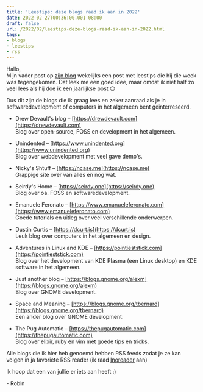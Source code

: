 ```yaml
---
title: 'Leestips: deze blogs raad ik aan in 2022'
date: 2022-02-27T00:36:00.001-08:00
draft: false
url: /2022/02/leestips-deze-blogs-raad-ik-aan-in-2022.html
tags: 
- blogs
- leestips
- rss
---
```


Hallo,  
Mijn vader post op [zijn blog](https://witblauw.blogspot.com) wekelijks een post met leestips die hij die week was tegengekomen. Dat leek me een goed idee, maar omdat ik niet half zo veel lees als hij doe ik een jaarlijkse post 😉

Dus dit zijn de blogs die ik graag lees en zeker aanraad als je in softwaredevelopment of computers in het algemeen bent geinterreseerd.

*   Drew Devault's blog – [https://drewdevault.com](https://drewdevault.com)  
    Blog over open-source, FOSS en development in het algemeen.
    
*   Unindented – [https://www.unindented.org](https://www.unindented.org)  
    Blog over webdevelopment met veel gave demo's.
    
*   Nicky's Shtuff – [https://ncase.me](https://ncase.me)  
    Grappige site over van alles en nog wat.
    
*   Seirdy's Home – [https://seirdy.one](https://seirdy.one)  
    Blog over oa. FOSS en softwaredevelopment.
    
*   Emanuele Feronato – [https://www.emanueleferonato.com](https://www.emanueleferonato.com)  
    Goede tutorials en uitleg over veel verschillende onderwerpen.
    
*   Dustin Curtis – [https://dcurt.is](https://dcurt.is)  
    Leuk blog over computers in het algemeen en design.
    
*   Adventures in Linux and KDE – [https://pointieststick.com](https://pointieststick.com)  
    Blog over het development van KDE Plasma (een Linux desktop) en KDE software in het algemeen.
    
*   Just another blog – [https://blogs.gnome.org/alexm](https://blogs.gnome.org/alexm)  
    Blog over GNOME development.
    
*   Space and Meaning – [https://blogs.gnome.org/tbernard](https://blogs.gnome.org/tbernard)  
    Een ander blog over GNOME development.
    
*   The Pug Automatic – [https://thepugautomatic.com](https://thepugautomatic.com)  
    Blog over elixir, ruby en vim met goede tips en tricks.
    

Alle blogs die ik hier heb genoemd hebben RSS feeds zodat je ze kan volgen in ja favoriete RSS reader (ik raad [Inoreader](https://inoreader.com) aan)

Ik hoop dat een van jullie er iets aan heeft :)

\- Robin